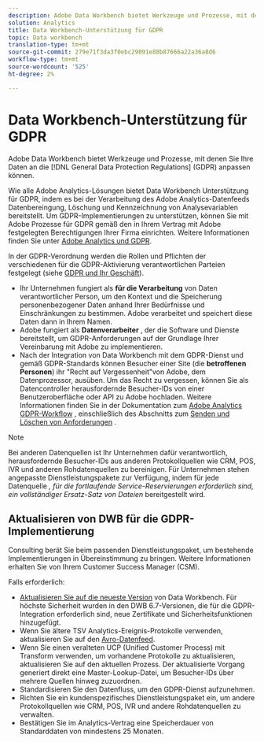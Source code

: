 ```yaml
---
description: Adobe Data Workbench bietet Werkzeuge und Prozesse, mit denen Sie Ihre Daten entsprechend den allgemeinen Datenschutzbestimmungen (GDPR) bereitstellen können.
solution: Analytics
title: Data Workbench-Unterstützung für GDPR
topic: Data workbench
translation-type: tm+mt
source-git-commit: 279e71f3da3f0ebc29091e88b87666a22a36a8d6
workflow-type: tm+mt
source-wordcount: '525'
ht-degree: 2%

---
```



# Data Workbench-Unterstützung für GDPR

Adobe Data Workbench bietet Werkzeuge und Prozesse, mit denen Sie Ihre Daten an die [!DNL General Data Protection Regulations] (GDPR) anpassen können.

Wie alle Adobe Analytics-Lösungen bietet Data Workbench Unterstützung für GDPR, indem es bei der Verarbeitung des Adobe Analytics-Datenfeeds Datenbereingung, Löschung und Kennzeichnung von Analysevariablen bereitstellt. Um GDPR-Implementierungen zu unterstützen, können Sie mit Adobe Prozesse für GDPR gemäß den in Ihrem Vertrag mit Adobe festgelegten Berechtigungen Ihrer Firma einrichten. Weitere Informationen finden Sie unter [Adobe Analytics und GDPR](https://docs.adobe.com/content/help/en/analytics/admin/data-governance/an-gdpr-overview.html).

In der GDPR-Verordnung werden die Rollen und Pflichten der verschiedenen für die GDPR-Aktivierung verantwortlichen Parteien festgelegt (siehe [GDPR und Ihr Geschäft](https://www.adobe.com/de/privacy/general-data-protection-regulation.html)).

* Ihr Unternehmen fungiert als **für die Verarbeitung** von Daten verantwortlicher Person, um den Kontext und die Speicherung personenbezogener Daten anhand Ihrer Bedürfnisse und Einschränkungen zu bestimmen. Adobe verarbeitet und speichert diese Daten dann in Ihrem Namen.
* Adobe fungiert als **Datenverarbeiter** , der die Software und Dienste bereitstellt, um GDPR-Anforderungen auf der Grundlage Ihrer Vereinbarung mit Adobe zu implementieren.
* Nach der Integration von Data Workbench mit dem GDPR-Dienst und gemäß GDPR-Standards können Besucher einer Site (die **betroffenen Personen**) ihr &quot;Recht auf Vergessenheit&quot;von Adobe, dem Datenprozessor, ausüben. Um das Recht zu vergessen, können Sie als Datencontroller herausfordernde Besucher-IDs von einer Benutzeroberfläche oder API zu Adobe hochladen. Weitere Informationen finden Sie in der Dokumentation zum [Adobe Analytics GDPR-Workflow](https://docs.adobe.com/help/en/analytics/admin/data-governance/an-gdpr-workflow.html) , einschließlich des Abschnitts zum [Senden und Löschen von Anforderungen](https://docs.adobe.com/content/help/en/analytics/admin/data-governance/gdpr-submit-access-delete.html) .

>[!NOTE]
>
>Bei anderen Datenquellen ist Ihr Unternehmen dafür verantwortlich, herausfordernde Besucher-IDs aus anderen Protokollquellen wie CRM, POS, IVR und anderen Rohdatenquellen zu bereinigen. Für Unternehmen stehen angepasste Dienstleistungspakete zur Verfügung, indem für jede Datenquelle _, für die fortlaufende Service-Reservierungen erforderlich sind, ein vollständiger Ersatz-Satz von Dateien_ bereitgestellt wird.

## Aktualisieren von DWB für die GDPR-Implementierung

Consulting berät Sie beim passenden Dienstleistungspaket, um bestehende Implementierungen in Übereinstimmung zu bringen. Weitere Informationen erhalten Sie von Ihrem Customer Success Manager (CSM).

Falls erforderlich:

* [Aktualisieren Sie auf die neueste Version](https://docs.adobe.com/content/help/de-DE/data-workbench/using/release-notes/release-notes.html) von Data Workbench. Für höchste Sicherheit wurden in den DWB 6.7-Versionen, die für die GDPR-Integration erforderlich sind, neue Zertifikate und Sicherheitsfunktionen hinzugefügt.
* Wenn Sie ältere TSV Analytics-Ereignis-Protokolle verwenden, aktualisieren Sie auf den [Avro-Datenfeed](https://docs.adobe.com/content/help/en/data-workbench/using/dataset/log-proc-config-file/c-log-sources.html#section-9a824b4c3d5549e7952a7111232035b2).
* Wenn Sie einen veralteten UCP (Unified Customer Process) mit Transform verwenden, um vorhandene Protokolle zu aktualisieren, aktualisieren Sie auf den aktuellen Prozess. Der aktualisierte Vorgang generiert direkt eine Master-Lookup-Datei, um Besucher-IDs über mehrere Quellen hinweg zuzuordnen.
* Standardisieren Sie den Datenfluss, um den GDPR-Dienst aufzunehmen.
* Richten Sie ein kundenspezifisches Dienstleistungspaket ein, um andere Protokollquellen wie CRM, POS, IVR und andere Rohdatenquellen zu verwalten.
* Bestätigen Sie im Analytics-Vertrag eine Speicherdauer von Standarddaten von mindestens 25 Monaten.
